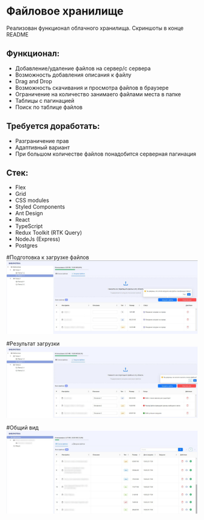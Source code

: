 # Файловое хранилище
Реализован функционал облачного хранилища. Скриншоты в конце README

## Функционал:
- Добавление/удаление файлов на сервер/с сервера
- Возможность добавления описания к файлу
- Drag and Drop
- Возможность скачивания и просмотра файлов в браузере
- Ограничение на количество занимаего файлами места в папке
- Таблицы с пагинацией
- Поиск по таблице файлов

## Требуется доработать:
- Разграничение прав
- Адаптивный вариант
- При большом количестве файлов понадобится серверная пагинация

## Стек:
- Flex
- Grid
- CSS modules
- Styled Components
- Ant Design
- React
- TypeScript
- Redux Toolkit (RTK Query)
- NodeJs (Express)
- Postgres

#Подготовка к загрузке файлов
![alt text](img/2.jpg)

#Результат загрузки
![alt text](img/3.jpg)

#Общий вид
![alt text](img/1.jpg)